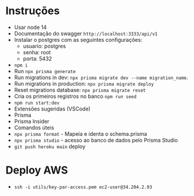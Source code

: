 # Instruções
 - Usar node 14
 - Documentação do swagger `http://localhost:3333/api/v1`
 - Instalar o postgres com as seguintes configurações:
   - usuario: postgres
   - senha: root
   - porta: 5432
 - `npm i`
 - Run `npx prisma generate`
 - Run migrations in dev: `npx prisma migrate dev --name migration_name`. 
 - Run migrations in production: `npx prisma migrate deploy`
 - Reset migrations database: `npx prisma migrate reset`
 - Cria os primeiros registros no banco `npm run seed`
 - `npm run start:dev`
 - Extensões sugeridas (VSCode)
  - Prisma
  - Prisma Insider
- Comandos úteis
 - `npx prisma format` - Mapeia e identa o schema.prisma
 - `npx prisma studio` - acesso ao banco de dados pelo Prisma Studio
 - `git push heroku main` deploy

# Deploy AWS
 - `ssh -i utils/key-par-access.pem ec2-user@34.204.2.93`